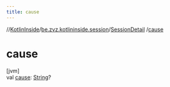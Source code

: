 ```yaml
---
title: cause
---
```

//[KotlinInside](../../../index.html)/[be.zvz.kotlininside.session](../index.html)/[SessionDetail](index.html)
/[cause](cause.html)

# cause

[jvm]\
val [cause](cause.html): [String](https://kotlinlang.org/api/latest/jvm/stdlib/kotlin/-string/index.html)?




